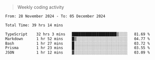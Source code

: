 > Weekly coding activity
<!--START_SECTION:waka-->

```txt
From: 28 November 2024 - To: 05 December 2024

Total Time: 39 hrs 14 mins

TypeScript    32 hrs 3 mins   ████████████████████▒░░░░   81.69 %
Markdown      1 hr 52 mins    █▒░░░░░░░░░░░░░░░░░░░░░░░   04.77 %
Bash          1 hr 27 mins    █░░░░░░░░░░░░░░░░░░░░░░░░   03.72 %
Prisma        1 hr 23 mins    █░░░░░░░░░░░░░░░░░░░░░░░░   03.55 %
JSON          1 hr 12 mins    ▓░░░░░░░░░░░░░░░░░░░░░░░░   03.09 %
```

<!--END_SECTION:waka-->
